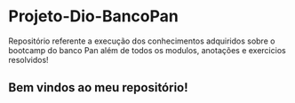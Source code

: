 # Projeto-Dio-BancoPan
Repositório referente a execução dos conhecimentos adquiridos sobre o bootcamp do banco Pan além de todos os modulos, anotações e exercicios resolvidos!

## Bem vindos ao meu repositório!
